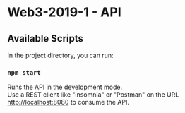 # Web3-2019-1 - API

## Available Scripts

In the project directory, you can run:

### `npm start`

Runs the API in the development mode.<br>
Use a REST client like "insomnia" or "Postman" on the URL [http://localhost:8080](http://localhost:8080) to consume the API.